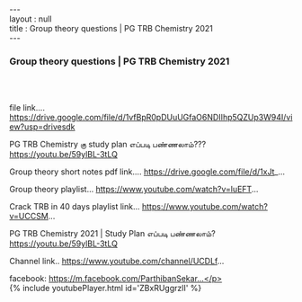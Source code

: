 ---<br>layout : null<br>title : Group theory questions | PG TRB Chemistry 2021<br>---<br><h3>Group theory questions | PG TRB Chemistry 2021</h3><br><br><p>file link....
https://drive.google.com/file/d/1vfBpR0pDUuUGfaO6NDIIhp5QZUp3W94I/view?usp=drivesdk


PG TRB Chemistry கு study plan எப்படி பண்ணலாம்??? 
https://youtu.be/59ylBL-3tLQ

Group theory short notes pdf link....
https://drive.google.com/file/d/1xJt_...

Group theory playlist...
https://www.youtube.com/watch?v=luEFT...

Crack TRB in 40 days playlist link...
https://www.youtube.com/watch?v=UCCSM...

PG TRB Chemistry 2021 | Study Plan எப்படி பண்ணலாம்?
https://youtu.be/59ylBL-3tLQ

Channel link..
https://www.youtube.com/channel/UCDLf...

facebook: https://m.facebook.com/ParthibanSekar...</p><br>{% include youtubePlayer.html id='ZBxRUggrzlI' %}<br>